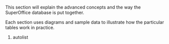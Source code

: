 <properties date="2016-05-11"
SortOrder="3"
/>

This section will explain the advanced concepts and the way the SuperOffice database is put together.

Each section uses diagrams and sample data to illustrate how the particular tables work in practice.

1. autolist
